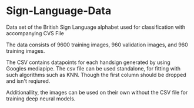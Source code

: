 # Sign-Language-Data
Data set of the British Sign Language alphabet used for classification with accompanying CVS File

The data consists of 9600 training images, 960 validation images, and 960 training images.

The CSV contains datapoints for each handsign generated by using Googles mediapipe. The csv file can be used standalone,
for fitting with such algorithms such as KNN. Though the first column should be dropped and isn't reqiured.


Additionallity, the images can be used on their own without the CSV file for training deep neural models.
